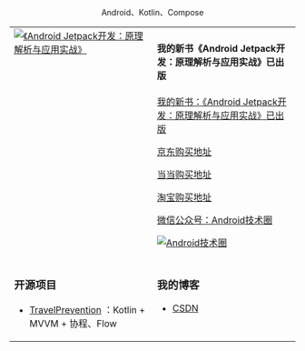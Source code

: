   
<p align="center"> Android、Kotlin、Compose </p>  

<table align="center">
<tr>
<td valign="top" width="50%"> 
<a href="https://huanglinqing.blog.csdn.net/article/details/123133085" title="《Android Jetpack开发：原理解析与应用实战》"><img src="https://img-blog.csdnimg.cn/3b1e774a69c9404a88b5029941ed5d40.png" alt="《Android Jetpack开发：原理解析与应用实战》" /></a>
</td>
<td valign="top" width="50%">

#### 我的新书《Android Jetpack开发：原理解析与应用实战》已出版
[我的新书：《Android Jetpack开发：原理解析与应用实战》已出版](https://huanglinqing.blog.csdn.net/article/details/123133085)
 

[京东购买地址](https://item.m.jd.com/product/10055064927648.html)

[当当购买地址](http://product.dangdang.com/11171911064.html)

[淘宝购买地址](https://m.tb.cn/h.fwge2NS?tk=MgpN2owi1U0)
  

[微信公众号：Android技术圈](https://mp.weixin.qq.com/s/E0j6Kc4FERW1GCmAa_TVJA)
  
<a href="https://img-blog.csdnimg.cn/20190419110850286.jpg" title="Android技术圈"><img src="https://img-blog.csdnimg.cn/20190419110850286.jpg" alt="Android技术圈" /></a>

</td>
</tr>
<tr>
<td valign="top" width="50%">
	
### 开源项目  
- [TravelPrevention](https://github.com/huanglinqing123/TravelPrevention) ：Kotlin + MVVM + 协程、Flow
  
	
</td>

<td valign="top" width="50%">

### 我的博客
- [CSDN](https://huanglinqing.blog.csdn.net/)

</td>
</tr>
</table>
